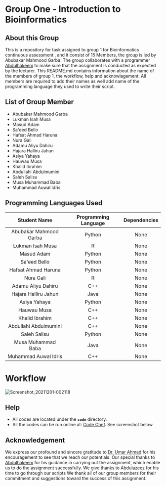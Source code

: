 # Group One - Introduction to Bioinformatics

## About this Group

This is a repository for task assigned to group 1 for Bioinformatics continuous assessment , and it consist of 15 Members, the group is led by Abubakar Mahmood Garba. The group collaborates with a programmer [Abdulhakeem](https://github.com/aoamusat) to make sure that the assignment is conducted as expected by the lecturer. This README.md contains information about the name of the members of group 1, the workflow, help and acknowlagement. All members are required to add their names as well add name of the programming language they used to write their script.

## List of Group Member

- Abubakar Mahmood Garba        
- Lukman Isah Musa              
- Masud Adam                    
- Sa'eed Bello                  
- Hafsat Ahmad Haruna           
- Nura Gali                     
- Adamu Aliyu Dahiru            
- Hajara Halliru Jahun          
- Asiya Yahaya                  
- Hauwau Musa                   
- Khalid Ibrahim                
- Abdullahi Abdulmumini         
- Saleh Salisu                  
- Musa Muhammad Baba            
- Muhammad Auwal Idris          

## Programming Languages Used

| Student Name | Programming Language | Dependencies |
| :---: | :---: | :---: |
| Abubakar Mahmood Garba | Python | None |
| Lukman Isah Musa | R | None |
| Masud Adam | Python | None |
| Sa'eed Bello | Python | None |
| Hafsat Ahmad Haruna | Python | None |
| Nura Gali | R | None |
| Adamu Aliyu Dahiru | C++ | None |
| Hajara Halliru Jahun | Java | None |
| Asiya Yahaya | Python | None |
| Hauwau Musa | C++ | None |
| Khalid Ibrahim | C++ | None |
| Abdullahi Abdulmumini | C++ | None |
| Saleh Salisu | Python | None |
| Musa Muhammad Baba | Java | None |
| Muhammad Auwal Idris | C++ | None |


# Workflow


![Screenshot_20211201-002118](https://user-images.githubusercontent.com/94145681/144147188-1c0c7f81-ec8f-469d-8083-3e60c382a271.jpg)


## Help

- All codes are located under the **`code`** directory.
- All the codes can be run online at: [Code Chef](https://www.codechef.com/ide). See screenshot below.


## Acknowledgement

We express our profound and sincere gratitude to [Dr. Umar Ahmad]( https://github.com/babasaraki) for his encouragement to see that we reach our potentials. Our special thanks to [Abdulhakeem](https://github.com/aoamusat) for his guidance in carrying out the assignment, which enable us
 to do the assignment successfully. We give thanks to Abdulazeez for his time to go through our scripts We thank all of our group members for their commitment and suggestions toward the success of this assignment.
